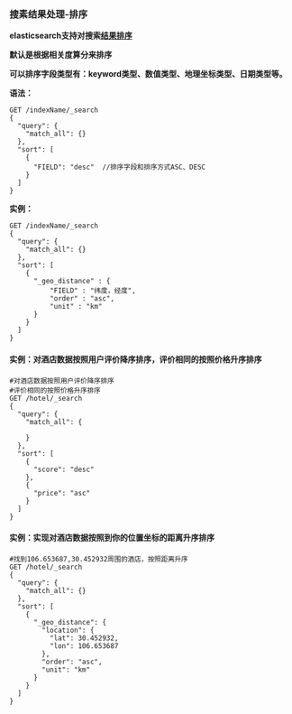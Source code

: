 ### 搜素结果处理-排序



**elasticsearch支持对搜索[结果排序](https://www.elastic.co/guide/en/elasticsearch/reference/current/sort-search-results.html)**

**默认是根据相关度算分来排序**

**可以排序字段类型有：keyword类型、数值类型、地理坐标类型、日期类型等。**



**语法：**

```apl
GET /indexName/_search
{
  "query": {
    "match_all": {}
  },
  "sort": [
    {
      "FIELD": "desc"  //排序字段和排序方式ASC、DESC
    }
  ]
}
```



**实例：**

```apl
GET /indexName/_search
{
  "query": {
    "match_all": {}
  },
  "sort": [
    {
      "_geo_distance" : {
          "FIELD" : "纬度，经度",
          "order" : "asc",
          "unit" : "km"
      }
    }
  ]
}
```



#### 实例：对酒店数据按照用户评价降序排序，评价相同的按照价格升序排序

```apl
#对酒店数据按照用户评价降序排序
#评价相同的按照价格升序排序
GET /hotel/_search
{
  "query": {
    "match_all": {
      
    }
  },
  "sort": [
    {
      "score": "desc"
    },
    {
      "price": "asc"
    }
  ]
}
```



#### 实例：实现对酒店数据按照到你的位置坐标的距离升序排序

```apl
#找到106.653687,30.452932周围的酒店，按照距离升序
GET /hotel/_search
{
  "query": {
    "match_all": {}
  },
  "sort": [
    {
      "_geo_distance": {
        "location": {
          "lat": 30.452932,
          "lon": 106.653687
        },
        "order": "asc",
        "unit": "km"
      }
    }
  ]
}
```


